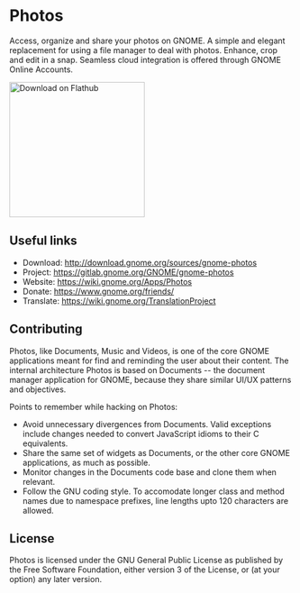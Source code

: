 # Photos 

Access, organize and share your photos on GNOME. A simple and elegant
replacement for using a file manager to deal with photos.
Enhance, crop and edit in a snap. Seamless cloud integration is offered
through GNOME Online Accounts.

<a href='https://flathub.org/apps/details/org.gnome.Photos'><img width='240' alt='Download on Flathub' src='https://flathub.org/assets/badges/flathub-badge-i-en.png'/></a>

## Useful links

* Download: <http://download.gnome.org/sources/gnome-photos>
* Project: <https://gitlab.gnome.org/GNOME/gnome-photos>
* Website: <https://wiki.gnome.org/Apps/Photos>
* Donate: <https://www.gnome.org/friends/>
* Translate: <https://wiki.gnome.org/TranslationProject>

## Contributing

Photos, like Documents, Music and Videos, is one of the core GNOME
applications meant for find and reminding the user about their content.
The internal architecture Photos is based on Documents -- the document
manager application for GNOME, because they share similar UI/UX
patterns and objectives.

Points to remember while hacking on Photos:

+ Avoid unnecessary divergences from Documents. Valid exceptions
  include changes needed to convert JavaScript idioms to their C
  equivalents.
+ Share the same set of widgets as Documents, or the other core GNOME
  applications, as much as possible.
+ Monitor changes in the Documents code base and clone them when
  relevant.
+ Follow the GNU coding style. To accomodate longer class and method
  names due to namespace prefixes, line lengths upto 120 characters
  are allowed.

## License

Photos is licensed under the GNU General Public License as published by
the Free Software Foundation, either version 3 of the License, or (at
your option) any later version.
